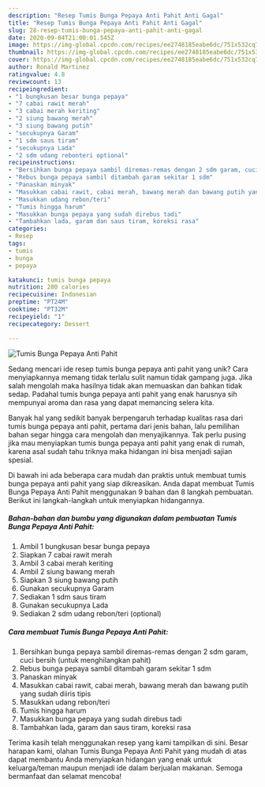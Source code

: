 ```yaml
---
description: "Resep Tumis Bunga Pepaya Anti Pahit Anti Gagal"
title: "Resep Tumis Bunga Pepaya Anti Pahit Anti Gagal"
slug: 28-resep-tumis-bunga-pepaya-anti-pahit-anti-gagal
date: 2020-09-04T21:00:01.545Z
image: https://img-global.cpcdn.com/recipes/ee2748185eabe6dc/751x532cq70/tumis-bunga-pepaya-anti-pahit-foto-resep-utama.jpg
thumbnail: https://img-global.cpcdn.com/recipes/ee2748185eabe6dc/751x532cq70/tumis-bunga-pepaya-anti-pahit-foto-resep-utama.jpg
cover: https://img-global.cpcdn.com/recipes/ee2748185eabe6dc/751x532cq70/tumis-bunga-pepaya-anti-pahit-foto-resep-utama.jpg
author: Ronald Martinez
ratingvalue: 4.8
reviewcount: 13
recipeingredient:
- "1 bungkusan besar bunga pepaya"
- "7 cabai rawit merah"
- "3 cabai merah keriting"
- "2 siung bawang merah"
- "3 siung bawang putih"
- "secukupnya Garam"
- "1 sdm saus tiram"
- "secukupnya Lada"
- "2 sdm udang rebonteri optional"
recipeinstructions:
- "Bersihkan bunga pepaya sambil diremas-remas dengan 2 sdm garam, cuci bersih (untuk menghilangkan pahit)"
- "Rebus bunga pepaya sambil ditambah garam sekitar 1 sdm"
- "Panaskan minyak"
- "Masukkan cabai rawit, cabai merah, bawang merah dan bawang putih yang sudah diiris tipis"
- "Masukkan udang rebon/teri"
- "Tumis hingga harum"
- "Masukkan bunga pepaya yang sudah direbus tadi"
- "Tambahkan lada, garam dan saus tiram, koreksi rasa"
categories:
- Resep
tags:
- tumis
- bunga
- pepaya

katakunci: tumis bunga pepaya 
nutrition: 280 calories
recipecuisine: Indonesian
preptime: "PT24M"
cooktime: "PT32M"
recipeyield: "1"
recipecategory: Dessert

---
```



![Tumis Bunga Pepaya Anti Pahit](https://img-global.cpcdn.com/recipes/ee2748185eabe6dc/751x532cq70/tumis-bunga-pepaya-anti-pahit-foto-resep-utama.jpg)

Sedang mencari ide resep tumis bunga pepaya anti pahit yang unik? Cara menyiapkannya memang tidak terlalu sulit namun tidak gampang juga. Jika salah mengolah maka hasilnya tidak akan memuaskan dan bahkan tidak sedap. Padahal tumis bunga pepaya anti pahit yang enak harusnya sih mempunyai aroma dan rasa yang dapat memancing selera kita.



Banyak hal yang sedikit banyak berpengaruh terhadap kualitas rasa dari tumis bunga pepaya anti pahit, pertama dari jenis bahan, lalu pemilihan bahan segar hingga cara mengolah dan menyajikannya. Tak perlu pusing jika mau menyiapkan tumis bunga pepaya anti pahit yang enak di rumah, karena asal sudah tahu triknya maka hidangan ini bisa menjadi sajian spesial.


Di bawah ini ada beberapa cara mudah dan praktis untuk membuat tumis bunga pepaya anti pahit yang siap dikreasikan. Anda dapat membuat Tumis Bunga Pepaya Anti Pahit menggunakan 9 bahan dan 8 langkah pembuatan. Berikut ini langkah-langkah untuk menyiapkan hidangannya.

<!--inarticleads1-->

##### Bahan-bahan dan bumbu yang digunakan dalam pembuatan Tumis Bunga Pepaya Anti Pahit:

1. Ambil 1 bungkusan besar bunga pepaya
1. Siapkan 7 cabai rawit merah
1. Ambil 3 cabai merah keriting
1. Ambil 2 siung bawang merah
1. Siapkan 3 siung bawang putih
1. Gunakan secukupnya Garam
1. Sediakan 1 sdm saus tiram
1. Gunakan secukupnya Lada
1. Sediakan 2 sdm udang rebon/teri (optional)




<!--inarticleads2-->

##### Cara membuat Tumis Bunga Pepaya Anti Pahit:

1. Bersihkan bunga pepaya sambil diremas-remas dengan 2 sdm garam, cuci bersih (untuk menghilangkan pahit)
1. Rebus bunga pepaya sambil ditambah garam sekitar 1 sdm
1. Panaskan minyak
1. Masukkan cabai rawit, cabai merah, bawang merah dan bawang putih yang sudah diiris tipis
1. Masukkan udang rebon/teri
1. Tumis hingga harum
1. Masukkan bunga pepaya yang sudah direbus tadi
1. Tambahkan lada, garam dan saus tiram, koreksi rasa




Terima kasih telah menggunakan resep yang kami tampilkan di sini. Besar harapan kami, olahan Tumis Bunga Pepaya Anti Pahit yang mudah di atas dapat membantu Anda menyiapkan hidangan yang enak untuk keluarga/teman maupun menjadi ide dalam berjualan makanan. Semoga bermanfaat dan selamat mencoba!

